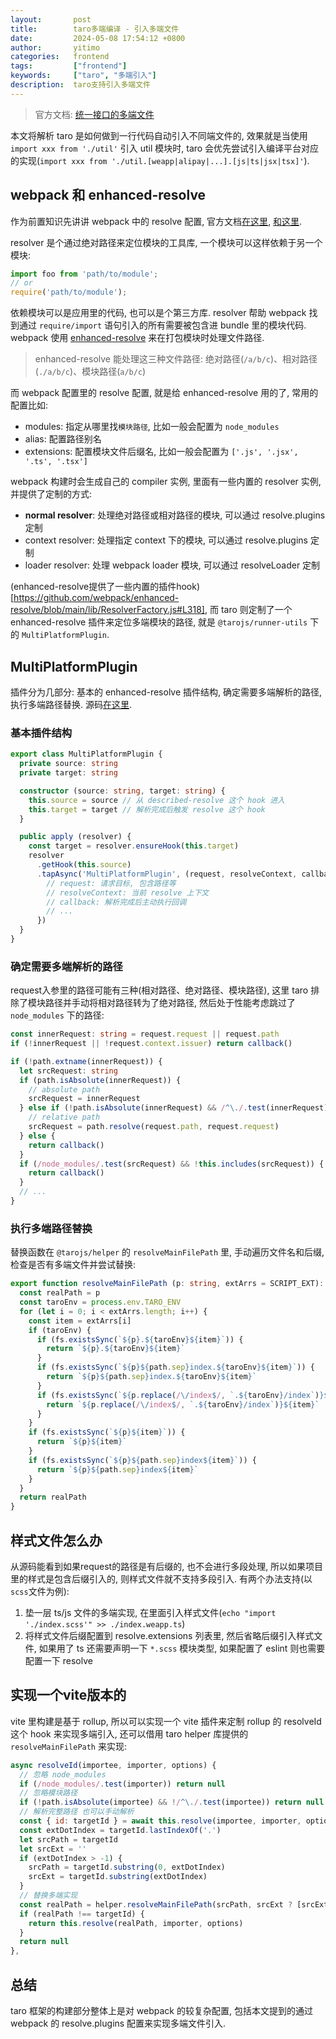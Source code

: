 ```yaml
---
layout:       post
title:        taro多端编译 - 引入多端文件
date:         2024-05-08 17:54:12 +0800
author:       yitimo
categories:   frontend
tags:         ["frontend"]
keywords:     ["taro", "多端引入"]
description:  taro支持引入多端文件
---
```


> 官方文档: [统一接口的多端文件](https://taro-docs.jd.com/docs/envs#%E7%BB%9F%E4%B8%80%E6%8E%A5%E5%8F%A3%E7%9A%84%E5%A4%9A%E7%AB%AF%E6%96%87%E4%BB%B6)

本文将解析 taro 是如何做到一行代码自动引入不同端文件的, 效果就是当使用 ``import xxx from './util'`` 引入 util 模块时, taro 会优先尝试引入编译平台对应的实现(``import xxx from './util.[weapp|alipay|...].[js|ts|jsx|tsx]'``).

## webpack 和 enhanced-resolve

作为前置知识先讲讲 webpack 中的 resolve 配置, 官方文档[在这里](https://webpack.js.org/concepts/module-resolution/), [和这里](https://webpack.js.org/api/resolvers/).

resolver 是个通过绝对路径来定位模块的工具库, 一个模块可以这样依赖于另一个模块:

``` js
import foo from 'path/to/module';
// or
require('path/to/module');
```

依赖模块可以是应用里的代码, 也可以是个第三方库. resolver 帮助 webpack 找到通过 ``require/import`` 语句引入的所有需要被包含进 bundle 里的模块代码. webpack 使用 [enhanced-resolve](https://github.com/webpack/enhanced-resolve) 来在打包模块时处理文件路径.

> enhanced-resolve 能处理这三种文件路径: 绝对路径(``/a/b/c``)、相对路径(``./a/b/c``)、模块路径(``a/b/c``)

而 webpack 配置里的 resolve 配置, 就是给 enhanced-resolve 用的了, 常用的配置比如:

- modules: 指定从哪里找``模块路径``, 比如一般会配置为 ``node_modules``
- alias: 配置路径别名
- extensions: 配置模块文件后缀名, 比如一般会配置为 ``['.js', '.jsx', '.ts', '.tsx']``

webpack 构建时会生成自己的 compiler 实例, 里面有一些内置的 resolver 实例, 并提供了定制的方式:

- **normal resolver**: 处理绝对路径或相对路径的模块, 可以通过 resolve.plugins 定制
- context resolver: 处理指定 context 下的模块, 可以通过 resolve.plugins 定制
- loader resolver: 处理 webpack loader 模块, 可以通过 resolveLoader 定制

(enhanced-resolve提供了一些内置的插件hook)[https://github.com/webpack/enhanced-resolve/blob/main/lib/ResolverFactory.js#L318], 而 taro 则定制了一个 enhanced-resolve 插件来定位多端模块的路径, 就是 ``@tarojs/runner-utils`` 下的 ``MultiPlatformPlugin``.

## MultiPlatformPlugin

插件分为几部分: 基本的 enhanced-resolve 插件结构, 确定需要多端解析的路径, 执行多端路径替换. 源码[在这里](https://github.com/NervJS/taro/blob/main/packages/taro-runner-utils/src/resolve/MultiPlatformPlugin.ts).

### 基本插件结构

``` ts
export class MultiPlatformPlugin {
  private source: string
  private target: string

  constructor (source: string, target: string) {
    this.source = source // 从 described-resolve 这个 hook 进入
    this.target = target // 解析完成后触发 resolve 这个 hook
  }

  public apply (resolver) {
    const target = resolver.ensureHook(this.target)
    resolver
      .getHook(this.source)
      .tapAsync('MultiPlatformPlugin', (request, resolveContext, callback) => {
        // request: 请求目标, 包含路径等
        // resolveContext: 当前 resolve 上下文
        // callback: 解析完成后主动执行回调
        // ...
      })
  }
}
```

### 确定需要多端解析的路径

request入参里的路径可能有三种(相对路径、绝对路径、模块路径), 这里 taro 排除了模块路径并手动将相对路径转为了绝对路径, 然后处于性能考虑跳过了 ``node_modules`` 下的路径:

``` ts
const innerRequest: string = request.request || request.path
if (!innerRequest || !request.context.issuer) return callback()

if (!path.extname(innerRequest)) {
  let srcRequest: string
  if (path.isAbsolute(innerRequest)) {
    // absolute path
    srcRequest = innerRequest
  } else if (!path.isAbsolute(innerRequest) && /^\./.test(innerRequest)) {
    // relative path
    srcRequest = path.resolve(request.path, request.request)
  } else {
    return callback()
  }
  if (/node_modules/.test(srcRequest) && !this.includes(srcRequest)) {
    return callback()
  }
  // ...
}
```

### 执行多端路径替换

替换函数在 ``@tarojs/helper`` 的 ``resolveMainFilePath`` 里, 手动遍历文件名和后缀, 检查是否有多端文件并尝试替换:

``` ts
export function resolveMainFilePath (p: string, extArrs = SCRIPT_EXT): string {
  const realPath = p
  const taroEnv = process.env.TARO_ENV
  for (let i = 0; i < extArrs.length; i++) {
    const item = extArrs[i]
    if (taroEnv) {
      if (fs.existsSync(`${p}.${taroEnv}${item}`)) {
        return `${p}.${taroEnv}${item}`
      }
      if (fs.existsSync(`${p}${path.sep}index.${taroEnv}${item}`)) {
        return `${p}${path.sep}index.${taroEnv}${item}`
      }
      if (fs.existsSync(`${p.replace(/\/index$/, `.${taroEnv}/index`)}${item}`)) {
        return `${p.replace(/\/index$/, `.${taroEnv}/index`)}${item}`
      }
    }
    if (fs.existsSync(`${p}${item}`)) {
      return `${p}${item}`
    }
    if (fs.existsSync(`${p}${path.sep}index${item}`)) {
      return `${p}${path.sep}index${item}`
    }
  }
  return realPath
}
```

## 样式文件怎么办

从源码能看到如果request的路径是有后缀的, 也不会进行多段处理, 所以如果项目里的样式是包含后缀引入的, 则样式文件就不支持多段引入. 有两个办法支持(以``scss``文件为例):

1. 垫一层 ts/js 文件的多端实现, 在里面引入样式文件(``echo "import './index.scss'" >> ./index.weapp.ts``)
2. 将样式文件后缀配置到 resolve.extensions 列表里, 然后省略后缀引入样式文件, 如果用了 ts 还需要声明一下 ``*.scss`` 模块类型, 如果配置了 eslint 则也需要配置一下 resolve

## 实现一个vite版本的

vite 里构建是基于 rollup, 所以可以实现一个 vite 插件来定制 rollup 的 resolveId 这个 hook 来实现多端引入, 还可以借用 taro helper 库提供的 ``resolveMainFilePath`` 来实现:

``` js
async resolveId(importee, importer, options) {
  // 忽略 node_modules
  if (/node_modules/.test(importer)) return null
  // 忽略模块路径
  if (!path.isAbsolute(importee) && !/^\./.test(importee)) return null
  // 解析完整路径 也可以手动解析
  const { id: targetId } = await this.resolve(importee, importer, options)
  const extDotIndex = targetId.lastIndexOf('.')
  let srcPath = targetId
  let srcExt = ''
  if (extDotIndex > -1) {
    srcPath = targetId.substring(0, extDotIndex)
    srcExt = targetId.substring(extDotIndex)
  }
  // 替换多端实现
  const realPath = helper.resolveMainFilePath(srcPath, srcExt ? [srcExt] : config.resolve.extensions)
  if (realPath !== targetId) {
    return this.resolve(realPath, importer, options)
  }
  return null
},
```

## 总结

taro 框架的构建部分整体上是对 webpack 的较复杂配置, 包括本文提到的通过 webpack 的 resolve.plugins 配置来实现多端文件引入.
